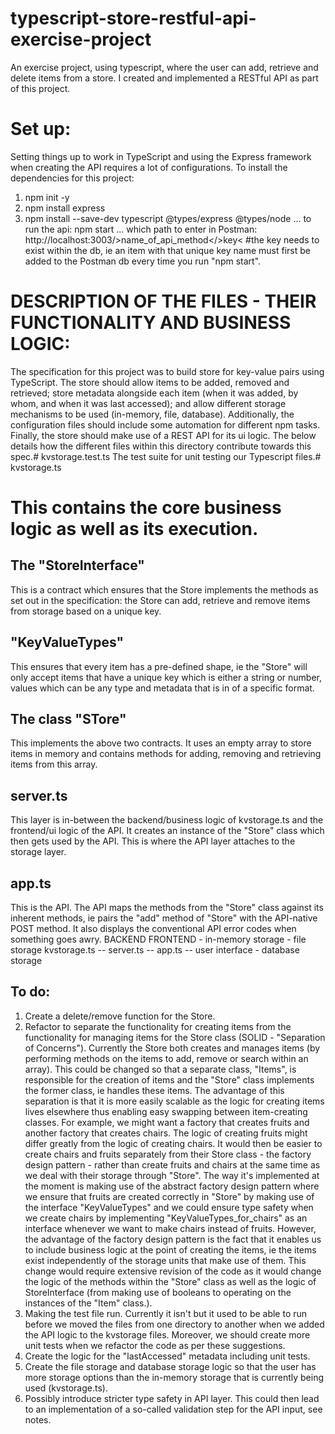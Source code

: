 # typescript-store-restful-api-exercise-project
An exercise project, using typescript, where the user can add, retrieve and delete items from a store. I created and implemented a RESTful API as part of this project. 

# Set up:

Setting things up to work in TypeScript and using the Express framework when creating the API requires a lot of configurations. To install the dependencies for this project:
1. npm init -y
2. npm install express
3. npm install --save-dev typescript @types/express @types/node
... to run the api:
npm start
... which path to enter in Postman:
http://localhost:3003/>name_of_api_method</>key<   #the key needs to exist within the db, ie an item with that unique key name must first be added to the Postman db every time you run "npm start".  
                         
 # DESCRIPTION OF THE FILES - THEIR FUNCTIONALITY AND BUSINESS LOGIC: 

The specification for this project was to build store for key-value pairs using TypeScript. The store should allow items to be added, removed and retrieved; store metadata alongside each item (when it was added, by whom, and when it was last accessed); and allow different storage mechanisms to be used (in-memory, file, database). Additionally, the configuration files should include some automation for different npm tasks. Finally, the store should make use of a REST API for its ui logic. The below details how the different files within this directory contribute towards this spec.# kvstorage.test.ts
The test suite for unit testing our Typescript files.# kvstorage.ts

# This contains the core business logic as well as its execution.

## The "StoreInterface" 
This is a contract which ensures that the Store implements the methods as set out in the specification: the Store can add, retrieve and remove items from storage based on a unique key.

## "KeyValueTypes" 
This ensures that every item has a pre-defined shape, ie the "Store" will only accept items that have a unique key which is either a string or number, values which can be any type and metadata that is in of a specific format.

## The class "STore" 
This implements the above two contracts. It uses an empty array to store items in memory and contains methods for adding, removing and retrieving items from this array.

## server.ts 
This layer is in-between the backend/business logic of kvstorage.ts and the frontend/ui logic of the API. It creates an instance of the "Store" class which then gets used by the API. This is where the API layer attaches to the storage layer.

## app.ts
This is the API. The API maps the methods from the "Store" class against its inherent methods, ie pairs the "add" method of "Store" with the API-native POST method. It also displays the conventional API error codes when something goes awry.
        BACKEND                                                            FRONTEND
      - in-memory storage
      - file storage       kvstorage.ts  --  server.ts  --  app.ts  --  user interface
      - database storage

## To do:
1. Create a delete/remove function for the Store.
2. Refactor to separate the functionality for creating items from the functionality for managing items for the Store class (SOLID - "Separation of Concerns"). Currently the Store both creates and manages items (by performing methods on the items to add, remove or search within an array). This could be changed so that a separate class, "Items", is responsible for the creation of items and the "Store" class implements the former class, ie handles these items. The advantage of this separation is that it is more easily scalable as the logic for creating items lives elsewhere thus enabling easy swapping between item-creating classes. For example, we might want a factory that creates fruits and another factory that creates chairs. The logic of creating fruits might differ greatly from the logic of creating chairs. It would then be easier to create chairs and fruits separately from their Store class - the factory design pattern - rather than create fruits and chairs at the same time as we deal with their storage through "Store". The way it's implemented at the moment is making use of the abstract factory design pattern where we ensure that fruits are created correctly in "Store" by making use of the interface "KeyValueTypes" and we could ensure type safety when we create chairs by implementing "KeyValueTypes_for_chairs" as an interface whenever we want to make chairs instead of fruits. However, the advantage of the factory design pattern is the fact that it enables us to include business logic at the point of creating the items, ie the items exist independently of the storage units that make use of them. This change would require extensive revision of the code as it would change the logic of the methods within the "Store" class as well as the logic of StoreInterface (from making use of booleans to operating on the instances of the "Item" class.).
3. Making the test file run. Currently it isn't but it used to be able to run before we moved the files from one directory to another when we added the API logic to the kvstorage files. Moreover, we should create more unit tests when we refactor the code as per these suggestions.
4. Create the logic for the "lastAccessed" metadata including unit tests.
5. Create the file storage and database storage logic so that the user has more storage options than the in-memory storage that is currently being used (kvstorage.ts).
6. Possibly introduce stricter type safety in API layer. This could then lead to an implementation of a so-called validation step for the API input, see notes.

